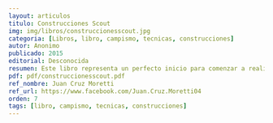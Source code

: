 ```yaml
---
layout: articulos
titulo: Construcciones Scout
img: img/libros/construccionesscout.jpg
categoria: [Libros, libro, campismo, tecnicas, construcciones]
autor: Anonimo
publicado: 2015
editorial: Desconocida
resumen: Este libro representa un perfecto inicio para comenzar a realizar construcciones con diagramas y esquemas que facilitaran el trabajo inicial y estimula de perfecta manera la creatividad de los lectores para continuar por su propia cuenta.
pdf: pdf/construccionesscout.pdf
ref_nombre: Juan Cruz Moretti
ref_url: https://www.facebook.com/Juan.Cruz.Moretti04
orden: 7
tags: [libro, campismo, tecnicas, construcciones]
---
```

